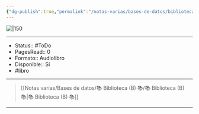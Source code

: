 ```yaml
---
{"dg-publish":true,"permalink":"/notas-varias/bases-de-datos/biblioteca-b/b-los-7-habitos-de-la-gente-altamente-efectiva/"}
---
```



![|150](https://pictures.abebooks.com/isbn/9788449304323-es.jpg)

---

- Status:: #ToDo 
- PagesRead:: 0 
- Formato:: Audiolibro
- Disponible:: Sí
- #libro 

---

> [[Notas varias/Bases de datos/📚 Biblioteca (B) 📚/📚 Biblioteca (B) 📚\|📚 Biblioteca (B) 📚]]

---